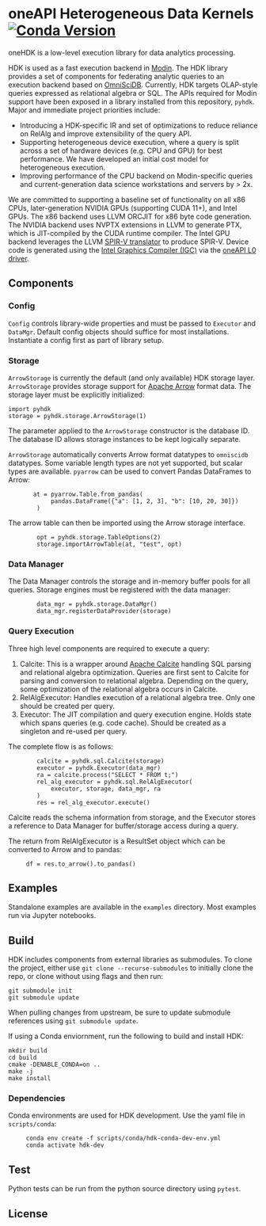 # oneAPI Heterogeneous Data Kernels      [![Conda Version](https://img.shields.io/conda/vn/conda-forge/pyhdk.svg)](https://anaconda.org/conda-forge/pyhdk)
oneHDK is a low-level execution library for data analytics processing. 

HDK is used as a fast execution backend in [Modin](https://github.com/intel-ai/modin). The HDK library provides a set of components for federating analytic queries to an execution backend based on [OmniSciDB](https://github.com/intel-ai/omniscidb). Currently, HDK targets OLAP-style queries expressed as relational algebra or SQL.  The APIs required for Modin support have been exposed in a library installed from this repository, `pyhdk`. Major and immediate project priorities include:
- Introducing a HDK-specific IR and set of optimizations to reduce reliance on RelAlg and improve extensibility of the query API. 
- Supporting heterogeneous device execution, where a query is split across a set of hardware devices (e.g. CPU and GPU) for best performance. We have developed an initial cost model for heterogeneous execution.
- Improving performance of the CPU backend on Modin-specific queries and current-generation data science workstations and servers by > 2x. 

We are committed to supporting a baseline set of functionality on all x86 CPUs, later-generation NVIDIA GPUs (supporting CUDA 11+), and Intel GPUs. The x86 backend uses LLVM ORCJIT for x86 byte code generation. The NVIDIA backend uses NVPTX extensions in LLVM to generate PTX, which is JIT-compiled by the CUDA runtime compiler. The Intel GPU backend leverages the LLVM [SPIR-V translator](https://github.com/KhronosGroup/SPIRV-LLVM-Translator) to produce SPIR-V. Device code is generated using the [Intel Graphics Compiler (IGC)](https://github.com/intel/intel-graphics-compiler) via the [oneAPI L0 driver](https://github.com/oneapi-src/level-zero).

## Components

### Config

`Config` controls library-wide properties and must be passed to `Executor` and `DataMgr`. Default config objects should suffice for most installations. Instantiate a config first as part of library setup.

### Storage

`ArrowStorage` is currently the default (and only available) HDK storage layer. `ArrowStorage` provides storage support for [Apache Arrow](https://github.com/apache/arrow) format data. The storage layer must be explicitly initialized:

```
import pyhdk
storage = pyhdk.storage.ArrowStorage(1)
```

The parameter applied to the `ArrowStorage` constructor is the database ID. The database ID allows storage instances to be kept logically separate.

`ArrowStorage` automatically converts Arrow format datatypes to `omniscidb` datatypes. Some variable length types are not yet supported, but scalar types are available. `pyarrow` can be used to convert Pandas DataFrames to Arrow:

```
       at = pyarrow.Table.from_pandas(
            pandas.DataFrame({"a": [1, 2, 3], "b": [10, 20, 30]})
        )
```

The arrow table can then be imported using the Arrow storage interface.

```
        opt = pyhdk.storage.TableOptions(2)
        storage.importArrowTable(at, "test", opt)
```

### Data Manager

The Data Manager controls the storage and in-memory buffer pools for all queries. Storage engines must be registered with the data manager:

```
        data_mgr = pyhdk.storage.DataMgr()
        data_mgr.registerDataProvider(storage)
```

### Query Execution

Three high level components are required to execute a query:

1. Calcite: This is a wrapper around [Apache Calcite](https://calcite.apache.org/) handling SQL parsing and relational algebra optimization. Queries are first sent to Calcite for parsing and conversion to relational algebra. Depending on the query, some optimization of the relational algebra occurs in Calcite.
2. RelAlgExecutor: Handles execution of a relational algebra tree. Only one should be created per query. 
3. Executor: The JIT compilation and query execution engine. Holds state which spans queries (e.g. code cache). Should be created as a singleton and re-used per query. 

The complete flow is as follows:

```
        calcite = pyhdk.sql.Calcite(storage)
        executor = pyhdk.Executor(data_mgr)
        ra = calcite.process("SELECT * FROM t;")
        rel_alg_executor = pyhdk.sql.RelAlgExecutor(
            executor, storage, data_mgr, ra
        )
        res = rel_alg_executor.execute()
```

Calcite reads the schema information from storage, and the Executor stores a reference to Data Manager for buffer/storage access during a query. 

The return from RelAlgExecutor is a ResultSet object which can be converted to Arrow and to pandas:
```
     df = res.to_arrow().to_pandas()
```

## Examples

Standalone examples are available in the `examples` directory. Most examples run via Jupyter notebooks. 

## Build

HDK includes components from external libraries as submodules. To clone the project, either use `git clone --recurse-submodules` to initially clone the repo, or clone without using flags and then run:

```
git submodule init
git submodule update
```

When pulling changes from upstream, be sure to update submodule references using `git submodule update`.

If using a Conda enviornment, run the following to build and install HDK:

```
mkdir build
cd build
cmake -DENABLE_CONDA=on ..
make -j
make install
```

### Dependencies 

Conda environments are used for HDK development. Use the yaml file in `scripts/conda`:

```
     conda env create -f scripts/conda/hdk-conda-dev-env.yml
     conda activate hdk-dev
```

## Test

Python tests can be run from the python source directory using `pytest`. 

## License
